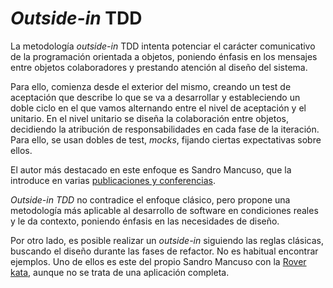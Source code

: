 # *Outside-in* TDD #

La metodología *outside-in* TDD intenta potenciar el carácter comunicativo de la programación orientada a objetos, poniendo énfasis en los mensajes entre objetos colaboradores y prestando atención al diseño del sistema.

Para ello, comienza desde el exterior del mismo, creando un test de aceptación que describe lo que se va a desarrollar y estableciendo un doble ciclo en el que vamos alternando entre el nivel de aceptación y el unitario. En el nivel unitario se diseña la colaboración entre objetos, decidiendo la atribución de responsabilidades en cada fase de la iteración. Para ello, se usan dobles de test, *mocks*, fijando ciertas expectativas sobre ellos. 

El autor más destacado en este enfoque es Sandro Mancuso, que la introduce en varias [publicaciones y conferencias](https://www.codurance.com/publications/2017/10/23/*outside-in*-design).

*Outside-in TDD* no contradice el enfoque clásico, pero propone una metodología más aplicable al desarrollo de software en condiciones reales y le da contexto, poniendo énfasis en las necesidades de diseño.

Por otro lado, es posible realizar un *outside-in* siguiendo las reglas clásicas, buscando el diseño durante las fases de refactor. No es habitual encontrar ejemplos. Uno de ellos es este del propio Sandro Mancuso con la [Rover kata](https://www.youtube.com/watch?v=24vzFAvOzo0), aunque no se trata de una aplicación completa.

